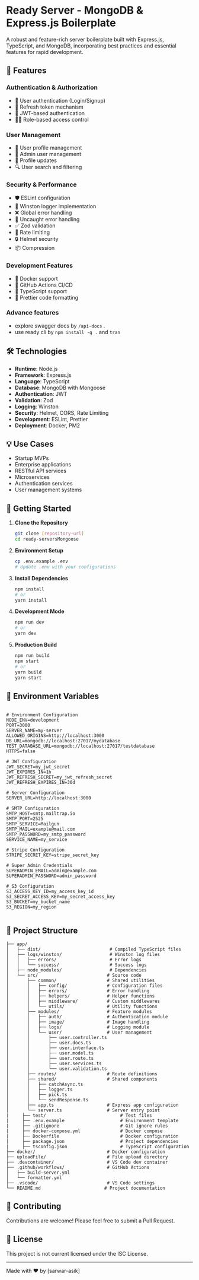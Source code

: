 # Ready Server - MongoDB & Express.js Boilerplate

A robust and feature-rich server boilerplate built with Express.js, TypeScript, and MongoDB, incorporating best practices and essential features for rapid development.

## 🚀 Features

### Authentication & Authorization

- 🔐 User authentication (Login/Signup)
- 🔄 Refresh token mechanism
- 🎫 JWT-based authentication
- 👮‍♂️ Role-based access control

### User Management

- 👤 User profile management
- 👥 Admin user management
- 📝 Profile updates
- 🔍 User search and filtering

### Security & Performance

- 🛡️ ESLint configuration
- 📝 Winston logger implementation
- ❌ Global error handling
- 🔄 Uncaught error handling
- ✅ Zod validation
- 🚧 Rate limiting
- 🔒 Helmet security
- 📦 Compression

### Development Features

- 🐳 Docker support
- 🔄 GitHub Actions CI/CD
- 🎯 TypeScript support
- 🎨 Prettier code formatting

### Advance features

- explore swagger docs by `/api-docs` .
- use ready cli by `npm install -g .` and `tran`

## 🛠️ Technologies

- **Runtime**: Node.js
- **Framework**: Express.js
- **Language**: TypeScript
- **Database**: MongoDB with Mongoose
- **Authentication**: JWT
- **Validation**: Zod
- **Logging**: Winston
- **Security**: Helmet, CORS, Rate Limiting
- **Development**: ESLint, Prettier
- **Deployment**: Docker, PM2

## 💡 Use Cases

- Startup MVPs
- Enterprise applications
- RESTful API services
- Microservices
- Authentication services
- User management systems

## 🚀 Getting Started

1. **Clone the Repository**

   ```bash
   git clone [repository-url]
   cd ready-serversMongoose
   ```

2. **Environment Setup**

   ```bash
   cp .env.example .env
   # Update .env with your configurations
   ```

3. **Install Dependencies**

   ```bash
   npm install
   # or
   yarn install
   ```

4. **Development Mode**

   ```bash
   npm run dev
   # or
   yarn dev
   ```

5. **Production Build**
   ```bash
   npm run build
   npm start
   # or
   yarn build
   yarn start
   ```

## 🔧 Environment Variables

```env

# Environment Configuration
NODE_ENV=development
PORT=3000
SERVER_NAME=my-server
ALLOWED_ORIGINS=http://localhost:3000
DB_URL=mongodb://localhost:27017/mydatabase
TEST_DATABASE_URL=mongodb://localhost:27017/testdatabase
HTTPS=false

# JWT Configuration
JWT_SECRET=my_jwt_secret
JWT_EXPIRES_IN=1h
JWT_REFRESH_SECRET=my_jwt_refresh_secret
JWT_REFRESH_EXPIRES_IN=30d

# Server Configuration
SERVER_URL=http://localhost:3000

# SMTP Configuration
SMTP_HOST=smtp.mailtrap.io
SMTP_PORT=2525
SMTP_SERVICE=Mailgun
SMTP_MAIL=example@mail.com
SMTP_PASSWORD=my_smtp_password
SERVICE_NAME=my_service

# Stripe Configuration
STRIPE_SECRET_KEY=stripe_secret_key

# Super Admin Credentials
SUPERADMIN_EMAIL=admin@example.com
SUPERADMIN_PASSWORD=admin_password

# S3 Configuration
S3_ACCESS_KEY_ID=my_access_key_id
S3_SECRET_ACCESS_KEY=my_secret_access_key
S3_BUCKET=my_bucket_name
S3_REGION=my_region


```

## 📁 Project Structure

```
├── app/
│   ├── dist/                          # Compiled TypeScript files
│   ├── logs/winston/                  # Winston log files
│   │   ├── errors/                    # Error logs
│   │   └── success/                   # Success logs
│   ├── node_modules/                  # Dependencies
│   └── src/                          # Source code
│       ├── common/                   # Shared utilities
│       │   ├── config/               # Configuration files
│       │   ├── errors/               # Error handling
│       │   ├── helpers/              # Helper functions
│       │   ├── middleware/           # Custom middlewares
│       │   └── utils/                # Utility functions
│       ├── modules/                  # Feature modules
│       │   ├── auth/                 # Authentication module
│       │   ├── image/                # Image handling
│       │   ├── logs/                 # Logging module
│       │   └── user/                 # User management
│       │       ├── user.controller.ts
│       │       ├── user.docs.ts
│       │       ├── user.interface.ts
│       │       ├── user.model.ts
│       │       ├── user.route.ts
│       │       ├── user.services.ts
│       │       └── user.validation.ts
│       ├── routes/                   # Route definitions
│       ├── shared/                   # Shared components
│       │   ├── catchAsync.ts
│       │   ├── logger.ts
│       │   ├── pick.ts
│       │   └── sendResponse.ts
│       ├── app.ts                    # Express app configuration
│       └── server.ts                 # Server entry point
|     ├── test/                            # Test files
|     ├── .env.example                     # Environment template
|     ├── .gitignore                       # Git ignore rules
|     ├── docker-compose.yml               # Docker compose
|     ├── Dockerfile                       # Docker configuration
|     ├── package.json                     # Project dependencies
|     ├── tsconfig.json                    # TypeScript configuration
├── docker/                           # Docker configuration
├── uploadFile/                       # File upload directory
├── .devcontainer/                    # VS Code dev container
├── .github/workflows/                # GitHub Actions
│   ├── build-server.yml
│   └── formatter.yml
├── .vscode/                          # VS Code settings
└── README.md                        # Project documentation
```

## 🤝 Contributing

Contributions are welcome! Please feel free to submit a Pull Request.

## 📝 License

This project is not current licensed under the ISC License.

---

Made with ❤️ by [sarwar-asik]

